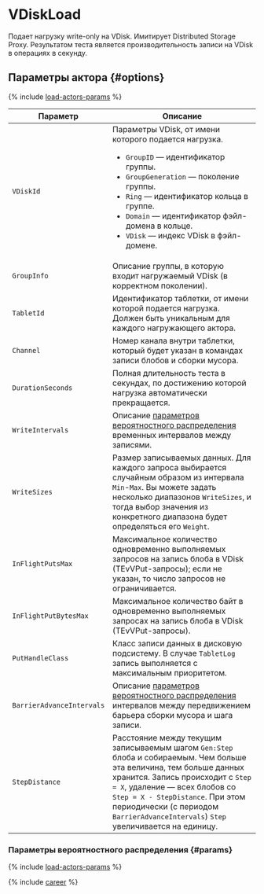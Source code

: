 # VDiskLoad

Подает нагрузку write-only на VDisk. Имитирует Distributed Storage Proxy. Результатом теста является производительность записи на VDisk в операциях в секунду.

## Параметры актора {#options}

{% include [load-actors-params](../_includes/load-actors-params.md) %}

| Параметр                  | Описание |
|---------------------------|--------------------------------------------------------------------------------------------------------------------------------------------------------------------------------------------------------------------------------------------------------------------------------------------------------------------|
| `VDiskId`                 | Параметры VDisk, от имени которого подается нагрузка.<ul><li>`GroupID` — идентификатор группы.</li><li>`GroupGeneration` — поколение группы.</li><li>`Ring` — идентификатор кольца в группе.</li><li>`Domain` — идентификатор фэйл-домена в кольце.</li><li>`VDisk` — индекс VDisk в фэйл-домене.</li></ul>        |
| `GroupInfo`               | Описание группы, в которую входит нагружаемый VDisk (в корректном поколении).                                                                                                                                                                                                                                      |
| `TabletId`                | Идентификатор таблетки, от имени которой подается нагрузка. Должен быть уникальным для каждого нагружающего актора.                                                                                                                                                                                                |
| `Channel`                 | Номер канала внутри таблетки, который будет указан в командах записи блобов и сборки мусора.                                                                                                                                                                                                                       |
| `DurationSeconds`         | Полная длительность теста в секундах, по достижению которой нагрузка автоматически прекращается.                                                                                                                                                                                                                   |
| `WriteIntervals`          | Описание [параметров вероятностного распределения](#params) временных интервалов между записями.                                                                                                                                                                                                                   |
| `WriteSizes`              | Размер записываемых данных. Для каждого запроса выбирается случайным образом из интервала `Min`-`Max`. Вы можете задать несколько диапазонов `WriteSizes`, и тогда выбор значения из конкретного диапазона будет определяться его `Weight`.                                                                        |
| `InFlightPutsMax`         | Максимальное количество одновременно выполняемых запросов на запись блоба в VDisk (TEvVPut-запросы); если не указан, то число запросов не ограничивается.                                                                                                                                                          |
| `InFlightPutBytesMax`     | Максимальное количество байт в одновременно выполняемых запросах на запись блоба в VDisk (TEvVPut-запросы).                                                                                                                                                                                                        |
| `PutHandleClass`          | Класс записи данных в дисковую подсистему. В случае `TabletLog` запись выполняется с максимальным приоритетом.                                                                                                                                                                                                     |
| `BarrierAdvanceIntervals` | Описание [параметров вероятностного распределения](#params) интервалов между передвижением барьера сборки мусора и шага записи.                                                                                                                                                                                    |
| `StepDistance`            | Расстояние между текущим записываемым шагом `Gen:Step` блоба и собираемым. Чем больше эта величина, тем больше данных хранится. Запись происходит с `Step = X`, удаление — всех блобов со `Step = X - StepDistance`. При этом периодически (с периодом `BarrierAdvanceIntervals`) `Step` увеличивается на единицу. |

### Параметры вероятностного распределения {#params}

{% include [load-actors-params](../_includes/load-actors-interval.md) %}

{% include [career](./_includes/career.md) %}